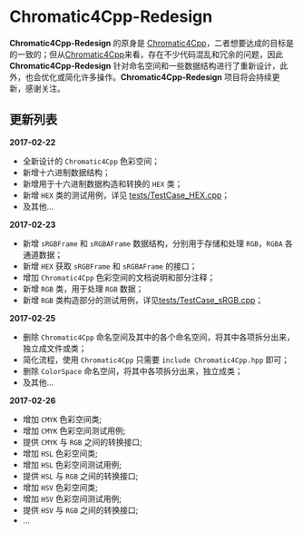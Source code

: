 # Chromatic4Cpp-Redesign
**Chromatic4Cpp-Redesign** 的原身是 [Chromatic4Cpp](https://github.com/DoooReyn/Chromatic4cpp)，二者想要达成的目标是的一致的；但从[Chromatic4Cpp](https://github.com/DoooReyn/Chromatic4cpp)来看，存在不少代码混乱和冗余的问题，因此 **Chromatic4Cpp-Redesign** 针对命名空间和一些数据结构进行了重新设计，此外，也会优化或简化许多操作。**Chromatic4Cpp-Redesign** 项目将会持续更新，感谢关注。

## 更新列表
**2017-02-22**
- 全新设计的 `Chromatic4Cpp` 色彩空间；
- 新增十六进制数据结构；
- 新增用于十六进制数据构造和转换的 `HEX` 类；
- 新增 `HEX` 类的测试用例，详见 [tests/TestCase_HEX.cpp](https://github.com/DoooReyn/Chromatic4Cpp-Redesign/blob/master/tests/TestCase_HEX.cpp)；
- 及其他...

**2017-02-23**
- 新增 `sRGBFrame` 和 `sRGBAFrame` 数据结构，分别用于存储和处理 `RGB`，`RGBA` 各通道数据；
- 新增 `HEX` 获取 `sRGBFrame` 和 `sRGBAFrame` 的接口；
- 增加 `Chromatic4Cpp` 色彩空间的文档说明和部分注释；
- 新增 `RGB` 类，用于处理 `RGB` 数据；
- 新增 `RGB` 类构造部分的测试用例，详见[tests/TestCase_sRGB.cpp](https://github.com/DoooReyn/Chromatic4Cpp-Redesign/blob/master/tests/TestCase_sRGB.cpp)；

**2017-02-25**
- 删除 `Chromatic4Cpp` 命名空间及其中的各个命名空间，将其中各项拆分出来，独立成文件或类；
- 简化流程，使用 `Chromatic4Cpp` 只需要 `include Chromatic4Cpp.hpp` 即可；
- 删除 `ColorSpace` 命名空间，将其中各项拆分出来，独立成类；
- 及其他...

**2017-02-26**
- 增加 `CMYK` 色彩空间类;
- 增加 `CMYK` 色彩空间测试用例;
- 提供 `CMYK` 与 `RGB` 之间的转换接口;
- 增加 `HSL` 色彩空间类;
- 增加 `HSL` 色彩空间测试用例;
- 提供 `HSL` 与 `RGB` 之间的转换接口;
- 增加 `HSV` 色彩空间类;
- 增加 `HSV` 色彩空间测试用例;
- 提供 `HSV` 与 `RGB` 之间的转换接口;
- ...
